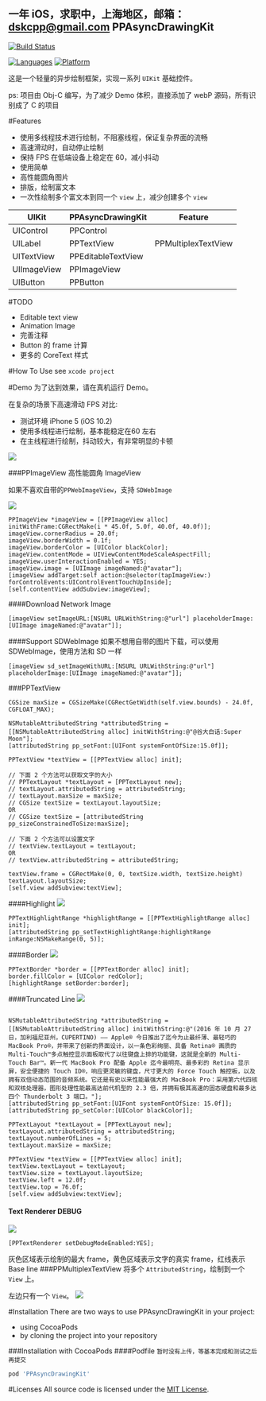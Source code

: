 一年 iOS，求职中，上海地区，邮箱：dskcpp@gmail.com
PPAsyncDrawingKit
------------------------
[![Build Status](https://travis-ci.org/DSKcpp/PPAsyncDrawingKit.svg?branch=master)](https://travis-ci.org/DSKcpp/PPAsyncDrawingKit)

[![Languages](https://img.shields.io/badge/languages-ObjC%20%7C%20Swift-blue.svg)](https://github.com/DSKcpp/PPAsyncDrawingKit)
[![Platform](https://img.shields.io/badge/platforms-iOS%207.0%2B-blue.svg)](https://github.com/DSKcpp/PPAsyncDrawingKit)



这是一个轻量的异步绘制框架，实现一系列 `UIKit` 基础控件。

ps: 项目由 Obj-C 编写，为了减少 Demo 体积，直接添加了 webP 源码，所有识别成了 C 的项目

#Features
* 使用多线程技术进行绘制，不阻塞线程，保证复杂界面的流畅
* 高速滑动时，自动停止绘制
* 保持 FPS 在低端设备上稳定在 60，减小抖动
* 使用简单
* 高性能圆角图片
* 排版，绘制富文本
* 一次性绘制多个富文本到同一个 `view` 上，减少创建多个 `view`


| UIKit | PPAsyncDrawingKit | Feature |
| --- | --- | --- |
| UIControl | PPControl |   |
| UILabel | PPTextView  | PPMultiplexTextView |
| UITextView | PPEditableTextView |   |
| UIImageView | PPImageView  |
| UIButton | PPButton |   |


#TODO
* Editable text view
* Animation Image
* 完善注释
* Button 的 frame 计算
* 更多的 CoreText 样式

#How To Use
see `xcode project`

#Demo
为了达到效果，请在真机运行 Demo。

在复杂的场景下高速滑动 FPS 对比:

* 测试环境 iPhone 5 (iOS 10.2)
* 使用多线程进行绘制，基本能稳定在60 左右
* 在主线程进行绘制，抖动较大，有非常明显的卡顿

![](http://ww4.sinaimg.cn/large/9bffd8f9jw1fcde9s4ac1j20jy0jsdh7.jpg)

###PPImageView
高性能圆角 ImageView

如果不喜欢自带的`PPWebImageView`，支持 `SDWebImage`

![](http://ww4.sinaimg.cn/large/9bffd8f9gw1fbk3ht0t1zj20a108btat.jpg)

```Obj-C
PPImageView *imageView = [[PPImageView alloc] initWithFrame:CGRectMake(i * 45.0f, 5.0f, 40.0f, 40.0f)];
imageView.cornerRadius = 20.0f;
imageView.borderWidth = 0.1f;
imageView.borderColor = [UIColor blackColor];
imageView.contentMode = UIViewContentModeScaleAspectFill;
imageView.userInteractionEnabled = YES;
imageView.image = [UIImage imageNamed:@"avatar"];
[imageView addTarget:self action:@selector(tapImageView:) forControlEvents:UIControlEventTouchUpInside];
[self.contentView addSubview:imageView];

```
####Download Network Image

```Obj-C
[imageView setImageURL:[NSURL URLWithString:@"url"] placeholderImage:[UIImage imageNamed:@"avatar"]];
```
####Support SDWebImage
如果不想用自带的图片下载，可以使用 SDWebImage，使用方法和 SD 一样
```Obj-C
[imageView sd_setImageWithURL:[NSURL URLWithString:@"url"] placeholderImage:[UIImage imageNamed:@"avatar"]];
```

###PPTextView
```Obj-C
CGSize maxSize = CGSizeMake(CGRectGetWidth(self.view.bounds) - 24.0f, CGFLOAT_MAX);

NSMutableAttributedString *attributedString = [[NSMutableAttributedString alloc] initWithString:@"@谷大白话:Super Moon"];
[attributedString pp_setFont:[UIFont systemFontOfSize:15.0f]];

PPTextView *textView = [[PPTextView alloc] init];

// 下面 2 个方法可以获取文字的大小
// PPTextLayout *textLayout = [PPTextLayout new];
// textLayout.attributedString = attributedString;
// textLayout.maxSize = maxSize;
// CGSize textSize = textLayout.layoutSize;
OR
// CGSize textSize = [attributedString pp_sizeConstrainedToSize:maxSize];

// 下面 2 个方法可以设置文字
// textView.textLayout = textLayout;
OR
// textView.attributedString = attributedString;

textView.frame = CGRectMake(0, 0, textSize.width, textSize.height) textLayout.layoutSize;
[self.view addSubview:textView];
```
####Highlight
![](http://wx1.sinaimg.cn/mw690/9bffd8f9gy1fc3swnwu13j20cs01omwy.jpg)

```Obj-C
PPTextHighlightRange *highlightRange = [[PPTextHighlightRange alloc] init];
[attributedString pp_setTextHighlightRange:highlightRange inRange:NSMakeRange(0, 5)];
```
####Border
![](http://wx1.sinaimg.cn/mw690/9bffd8f9gy1fc3swo0s44j20cs01omwy.jpg)

```Obj-C
PPTextBorder *border = [[PPTextBorder alloc] init];
border.fillColor = [UIColor redColor];
[highlightRange setBorder:border];
```
####Truncated Line
![](http://wx2.sinaimg.cn/large/9bffd8f9gy1fc3swnrx05j20ku066wes.jpg)

```Obj-C
    
NSMutableAttributedString *attributedString = [[NSMutableAttributedString alloc] initWithString:@"(2016 年 10 月 27 日，加利福尼亚州，CUPERTINO) —— Apple® 今日推出了迄今为止最纤薄、最轻巧的 MacBook Pro®，并带来了创新的界面设计，以一条色彩绚丽、具备 Retina® 画质的 Multi-Touch™多点触控显示面板取代了以往键盘上排的功能键，这就是全新的 Multi-Touch Bar™。新一代 MacBook Pro 配备 Apple 迄今最明亮、最多彩的 Retina 显示屏，安全便捷的 Touch ID®，响应更灵敏的键盘，尺寸更大的 Force Touch 触控板，以及拥有双倍动态范围的音频系统。它还是有史以来性能最强大的 MacBook Pro：采用第六代四核和双核处理器，图形处理性能最高达前代机型的 2.3 倍，并拥有极其高速的固态硬盘和最多达四个 Thunderbolt 3 端口。"];
[attributedString pp_setFont:[UIFont systemFontOfSize: 15.0f]];
[attributedString pp_setColor:[UIColor blackColor]];
    
PPTextLayout *textLayout = [PPTextLayout new];
textLayout.attributedString = attributedString;
textLayout.numberOfLines = 5;
textLayout.maxSize = maxSize;
    
PPTextView *textView = [[PPTextView alloc] init];
textView.textLayout = textLayout;
textView.size = textLayout.layoutSize;
textView.left = 12.0f;
textView.top = 76.0f;
[self.view addSubview:textView];
```

#### Text Renderer DEBUG
![](http://ww4.sinaimg.cn/large/9bffd8f9jw1fcdbxioilij20ku05b3z7.jpg)

```Obj-C
[PPTextRenderer setDebugModeEnabled:YES];
```
灰色区域表示绘制的最大 frame，黄色区域表示文字的真实 frame，红线表示 Base line
###PPMultiplexTextView
将多个 `AttributedString`，绘制到一个 `View` 上。

左边只有一个 `View`。
![](http://ww4.sinaimg.cn/large/9bffd8f9gw1fbi1ji8hbyj21kw0u67fm.jpg)

#Installation
There are two ways to use PPAsyncDrawingKit in your project:

* using CocoaPods
* by cloning the project into your repository

###Installation with CocoaPods
####Podfile
`暂时没有上传，等基本完成和测试之后再提交`
``` Ruby
pod 'PPAsyncDrawingKit'
```

#Licenses
All source code is licensed under the [MIT License](https://raw.githubusercontent.com/DSKcpp/PPAsyncDrawingKit/master/LICENSE).






